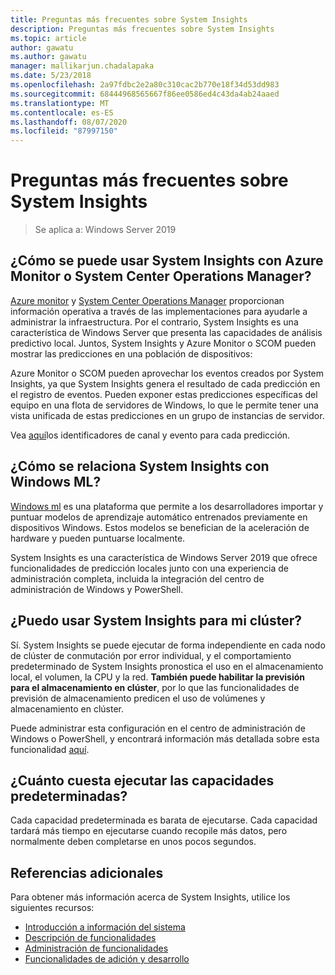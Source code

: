 ```yaml
---
title: Preguntas más frecuentes sobre System Insights
description: Preguntas más frecuentes sobre System Insights
ms.topic: article
author: gawatu
ms.author: gawatu
manager: mallikarjun.chadalapaka
ms.date: 5/23/2018
ms.openlocfilehash: 2a97fdbc2e2a80c310cac2b770e18f34d53dd983
ms.sourcegitcommit: 68444968565667f86ee0586ed4c43da4ab24aaed
ms.translationtype: MT
ms.contentlocale: es-ES
ms.lasthandoff: 08/07/2020
ms.locfileid: "87997150"
---
```

# <a name="system-insights-faq"></a>Preguntas más frecuentes sobre System Insights

>Se aplica a: Windows Server 2019

## <a name="how-can-you-use-system-insights-with-azure-monitor-or-system-center-operations-manager"></a>¿Cómo se puede usar System Insights con Azure Monitor o System Center Operations Manager?

[Azure monitor](https://azure.microsoft.com/services/monitor/) y [System Center Operations Manager](/system-center/scom/welcome?view=sc-om-1807) proporcionan información operativa a través de las implementaciones para ayudarle a administrar la infraestructura. Por el contrario, System Insights es una característica de Windows Server que presenta las capacidades de análisis predictivo local. Juntos, System Insights y Azure Monitor o SCOM pueden mostrar las predicciones en una población de dispositivos:

 Azure Monitor o SCOM pueden aprovechar los eventos creados por System Insights, ya que System Insights genera el resultado de cada predicción en el registro de eventos. Pueden exponer estas predicciones específicas del equipo en una flota de servidores de Windows, lo que le permite tener una vista unificada de estas predicciones en un grupo de instancias de servidor.

 Vea [aquí](./managing-capabilities.md#retrieving-capability-results)los identificadores de canal y evento para cada predicción.

## <a name="how-does-system-insights-relate-to-windows-ml"></a>¿Cómo se relaciona System Insights con Windows ML?

[Windows ml](/windows/uwp/machine-learning/) es una plataforma que permite a los desarrolladores importar y puntuar modelos de aprendizaje automático entrenados previamente en dispositivos Windows. Estos modelos se benefician de la aceleración de hardware y pueden puntuarse localmente.

System Insights es una característica de Windows Server 2019 que ofrece funcionalidades de predicción locales junto con una experiencia de administración completa, incluida la integración del centro de administración de Windows y PowerShell.

## <a name="can-i-use-system-insights-for-my-cluster"></a>¿Puedo usar System Insights para mi clúster?

Sí. System Insights se puede ejecutar de forma independiente en cada nodo de clúster de conmutación por error individual, y el comportamiento predeterminado de System Insights pronostica el uso en el almacenamiento local, el volumen, la CPU y la red. **También puede habilitar la previsión para el almacenamiento en clúster**, por lo que las funcionalidades de previsión de almacenamiento predicen el uso de volúmenes y almacenamiento en clúster.

Puede administrar esta configuración en el centro de administración de Windows o PowerShell, y encontrará información más detallada sobre esta funcionalidad [aquí](https://blogs.technet.microsoft.com/filecab/2018/10/03/using-system-insights-to-forecast-clustered-storage-usage/).


## <a name="how-expensive-is-it-to-run-the-default-capabilities"></a>¿Cuánto cuesta ejecutar las capacidades predeterminadas?

Cada capacidad predeterminada es barata de ejecutarse. Cada capacidad tardará más tiempo en ejecutarse cuando recopile más datos, pero normalmente deben completarse en unos pocos segundos.

## <a name="additional-references"></a>Referencias adicionales
Para obtener más información acerca de System Insights, utilice los siguientes recursos:

- [Introducción a información del sistema](overview.md)
- [Descripción de funcionalidades](understanding-capabilities.md)
- [Administración de funcionalidades](managing-capabilities.md)
- [Funcionalidades de adición y desarrollo](adding-and-developing-capabilities.md)
